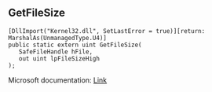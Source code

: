 ## GetFileSize

```
[DllImport("Kernel32.dll", SetLastError = true)][return: MarshalAs(UnmanagedType.U4)]
public static extern uint GetFileSize(
   SafeFileHandle hFile,
   out uint lpFileSizeHigh
);
```

Microsoft documentation: [Link](https://docs.microsoft.com/en-us/windows/win32/api/fileapi/nf-fileapi-getfilesize)
